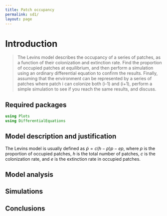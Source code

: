 ```yaml
---
title: Patch occupancy
permalink: sd1/
layout: page
---
```


# Introduction

> The Levins model describes the occupancy of a series of patches, as a function
> of their colonization and extinction rate. Find the proportion of occupied
> patches at equilibrium, and then perform a simulation using an ordinary
> differential equation to confirm the results. Finally, assuming that the
> environment can be represented by a series of patches where patch i can
> colonize both (i-1) and (i+1), perform a simple simulation to see if you reach
> the same results, and discuss.

## Required packages

````julia
using Plots
using DifferentialEquations
````





## Model description and justification

The Levins model is usually defined as $\dot p = c(h-p)p-ep$, where $p$ is the
proportion of occupied patches, $h$ is the total number of patches, $c$ is the
colonization rate, and $e$ is the extinction rate in occupied patches.

## Model analysis

## Simulations

## Conclusions

